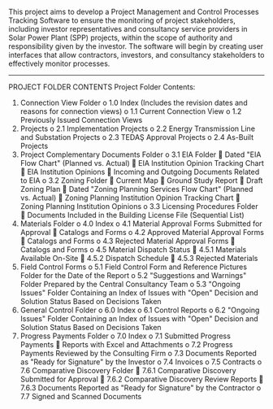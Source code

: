 This project aims to develop a Project Management and Control Processes Tracking Software to ensure the monitoring of project stakeholders, including investor representatives and consultancy service providers in Solar Power Plant (SPP) projects, within the scope of authority and responsibility given by the investor. The software will begin by creating user interfaces that allow contractors, investors, and consultancy stakeholders to effectively monitor processes.
________________________________________
PROJECT FOLDER CONTENTS
Project Folder Contents:
1.	Connection View Folder
o	1.0 Index (Includes the revision dates and reasons for connection views)
o	1.1 Current Connection View
o	1.2 Previously Issued Connection Views
2.	Projects
o	2.1 Implementation Projects
o	2.2 Energy Transmission Line and Substation Projects
o	2.3 TEDAŞ Approval Projects
o	2.4 As-Built Projects
3.	Project Complementary Documents Folder
o	3.1 EIA Folder
	Dated "EIA Flow Chart" (Planned vs. Actual)
	EIA Institution Opinion Tracking Chart
	EIA Institution Opinions
	Incoming and Outgoing Documents Related to EIA
o	3.2 Zoning Folder
	Current Map
	Ground Study Report
	Draft Zoning Plan
	Dated "Zoning Planning Services Flow Chart" (Planned vs. Actual)
	Zoning Planning Institution Opinion Tracking Chart
	Zoning Planning Institution Opinions
o	3.3 Licensing Procedures Folder
	Documents Included in the Building License File (Sequential List)
4.	Materials Folder
o	4.0 Index
o	4.1 Material Approval Forms Submitted for Approval
	Catalogs and Forms
o	4.2 Approved Material Approval Forms
	Catalogs and Forms
o	4.3 Rejected Material Approval Forms
	Catalogs and Forms
o	4.5 Material Dispatch Status
	4.5.1 Materials Available On-Site
	4.5.2 Dispatch Schedule
	4.5.3 Rejected Materials
5.	Field Control Forms
o	5.1 Field Control Form and Reference Pictures Folder for the Date of the Report
o	5.2 "Suggestions and Warnings" Folder Prepared by the Central Consultancy Team
o	5.3 "Ongoing Issues" Folder Containing an Index of Issues with "Open" Decision and Solution Status Based on Decisions Taken
6.	General Control Folder
o	6.0 Index
o	6.1 Control Reports
o	6.2 "Ongoing Issues" Folder Containing an Index of Issues with "Open" Decision and Solution Status Based on Decisions Taken
7.	Progress Payments Folder
o	7.0 Index
o	7.1 Submitted Progress Payments
	Reports with Excel and Attachments
o	7.2 Progress Payments Reviewed by the Consulting Firm
o	7.3 Documents Reported as "Ready for Signature" by the Investor
o	7.4 Invoices
o	7.5 Contracts
o	7.6 Comparative Discovery Folder
	7.6.1 Comparative Discovery Submitted for Approval
	7.6.2 Comparative Discovery Review Reports
	7.6.3 Documents Reported as "Ready for Signature" by the Contractor
o	7.7 Signed and Scanned Documents

